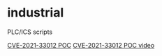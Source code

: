 # industrial
PLC/ICS scripts

[CVE-2021-33012 POC](https://github.com/btaub/industrial/blob/master/ethernetip_persistent_fault.py)
[CVE-2021-33012 POC video](https://youtu.be/UYVYoYt0lak)
